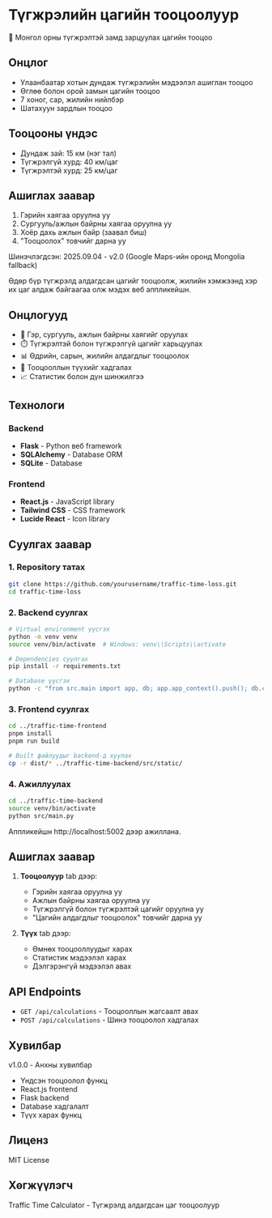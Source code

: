 # Түгжрэлийн цагийн тооцоолуур

🚗 Монгол орны түгжрэлтэй замд зарцуулах цагийн тооцоо

## Онцлог
- Улаанбаатар хотын дундаж түгжрэлийн мэдээлэл ашиглан тооцоо
- Өглөө болон орой замын цагийн тооцоо
- 7 хоног, сар, жилийн нийлбэр
- Шатахуун зардлын тооцоо

## Тооцооны үндэс
- Дундаж зай: 15 км (нэг тал)
- Түгжрэлгүй хурд: 40 км/цаг
- Түгжрэлтэй хурд: 25 км/цаг

## Ашиглах заавар
1. Гэрийн хаягаа оруулна уу
2. Сургууль/ажлын байрны хаягаа оруулна уу
3. Хоёр дахь ажлын байр (заавал биш)
4. "Тооцоолох" товчийг дарна уу

Шинэчлэгдсэн: 2025.09.04 - v2.0 (Google Maps-ийн оронд Mongolia fallback)

Өдөр бүр түгжрэлд алдагдсан цагийг тооцоолж, жилийн хэмжээнд хэр их цаг алдаж байгаагаа олж мэдэх веб аппликейшн.

## Онцлогууд

- 🚗 Гэр, сургууль, ажлын байрны хаягийг оруулах
- ⏱️ Түгжрэлтэй болон түгжрэлгүй цагийг харьцуулах
- 📊 Өдрийн, сарын, жилийн алдагдлыг тооцоолох
- 💾 Тооцооллын түүхийг хадгалах
- 📈 Статистик болон дүн шинжилгээ

## Технологи

### Backend
- **Flask** - Python веб framework
- **SQLAlchemy** - Database ORM
- **SQLite** - Database

### Frontend
- **React.js** - JavaScript library
- **Tailwind CSS** - CSS framework
- **Lucide React** - Icon library

## Суулгах заавар

### 1. Repository татах
```bash
git clone https://github.com/yourusername/traffic-time-loss.git
cd traffic-time-loss
```

### 2. Backend суулгах
```bash
# Virtual environment үүсгэх
python -m venv venv
source venv/bin/activate  # Windows: venv\\Scripts\\activate

# Dependencies суулгах
pip install -r requirements.txt

# Database үүсгэх
python -c "from src.main import app, db; app.app_context().push(); db.create_all()"
```

### 3. Frontend суулгах
```bash
cd ../traffic-time-frontend
pnpm install
pnpm run build

# Built файлуудыг backend-д хуулах
cp -r dist/* ../traffic-time-backend/src/static/
```

### 4. Ажиллуулах
```bash
cd ../traffic-time-backend
source venv/bin/activate
python src/main.py
```

Аппликейшн http://localhost:5002 дээр ажиллана.

## Ашиглах заавар

1. **Тооцоолуур** tab дээр:
   - Гэрийн хаягаа оруулна уу
   - Ажлын байрны хаягаа оруулна уу
   - Түгжрэлгүй болон түгжрэлтэй цагийг оруулна уу
   - "Цагийн алдагдлыг тооцоолох" товчийг дарна уу

2. **Түүх** tab дээр:
   - Өмнөх тооцооллуудыг харах
   - Статистик мэдээлэл харах
   - Дэлгэрэнгүй мэдээлэл авах

## API Endpoints

- `GET /api/calculations` - Тооцооллын жагсаалт авах
- `POST /api/calculations` - Шинэ тооцоолол хадгалах

## Хувилбар

v1.0.0 - Анхны хувилбар
- Үндсэн тооцоолол функц
- React.js frontend
- Flask backend
- Database хадгалалт
- Түүх харах функц

## Лиценз

MIT License

## Хөгжүүлэгч

Traffic Time Calculator - Түгжрэлд алдагдсан цаг тооцоолуур

